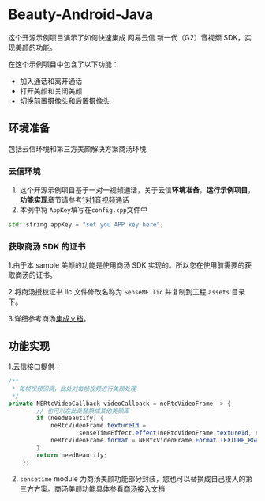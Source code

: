 # Beauty-Android-Java

这个开源示例项目演示了如何快速集成 网易云信 新一代（G2）音视频 SDK，实现美颜的功能。

 在这个示例项目中包含了以下功能：

- 加入通话和离开通话
-  打开美颜和关闭美颜
- 切换前置摄像头和后置摄像头
## 环境准备
包括云信环境和第三方美颜解决方案商汤环境
### 云信环境
1. 这个开源示例项目基于一对一视频通话，关于云信**环境准备**，**运行示例项目**，**功能实现**章节请参考[1对1音视频通话](https://github.com/netease-im/Basic-Video-Call/tree/master/One-to-One-Video/NERtcSample-1to1-Android-Java)
2. 本例中将 `AppKey`填写在`config.cpp`文件中
```c++
std::string appKey = "set you APP key here";
```
### 获取商汤 SDK 的证书

1.由于本 sample 美颜的功能是使用商汤 SDK 实现的。所以您在使用前需要的获取商汤的证书。

2.将商汤授权证书 lic 文件修改名称为 `SenseME.lic` 并复制到工程 `assets` 目录下。

3.详细参考商汤[集成文档]()。

## 功能实现

1.云信接口提供：

```java
/**
 * 每帧视频回调，此处对每帧视频进行美颜处理
 */
private NERtcVideoCallback videoCallback = neRtcVideoFrame -> {
    	// 也可以在此处替换成其他美颜库
        if (needBeautify) {
            neRtcVideoFrame.textureId =
                    senseTimeEffect.effect(neRtcVideoFrame.textureId, neRtcVideoFrame.width, neRtcVideoFrame.height);
            neRtcVideoFrame.format = NERtcVideoFrame.Format.TEXTURE_RGB;
        }
        return needBeautify;
    };
```
2. `sensetime` module 为商汤美颜功能部分封装，您也可以替换成自己接入的第三方方案。商汤美颜功能具体参看[商汤接入文档]()
